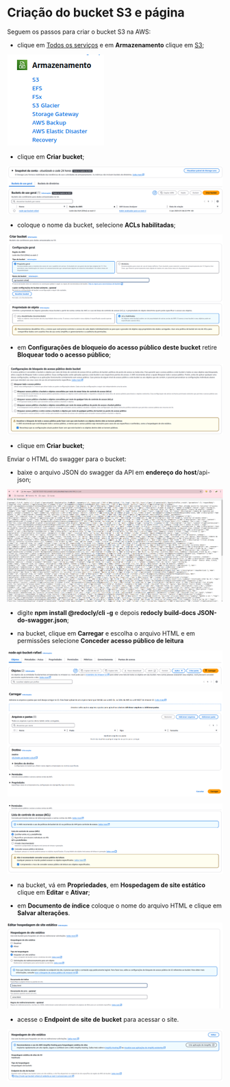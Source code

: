 
# Criação do bucket S3 e página

Seguem os passos para criar o bucket S3 na AWS:

* clique em [Todos os serviços](console.aws.amazon.com/console/services) e em **Armazenamento** clique em [S3](console.aws.amazon.com/s3);

![](https://github.com/rafael-arashiro/ANOUT_OUT24_D03_AWS/blob/main/s3_images/1s3.png)

* clique em **Criar bucket**;

![](https://github.com/rafael-arashiro/ANOUT_OUT24_D03_AWS/blob/main/s3_images/1s3criarbucket.png)

* coloque o nome da bucket, selecione **ACLs habilitadas**;

![](https://github.com/rafael-arashiro/ANOUT_OUT24_D03_AWS/blob/main/s3_images/3s3bucketnome.png)

* em **Configurações de bloqueio do acesso público deste bucket** retire **Bloquear todo o acesso público**;

![](https://github.com/rafael-arashiro/ANOUT_OUT24_D03_AWS/blob/main/s3_images/4s3bloqueio.png)

* clique em **Criar bucket**;

Enviar o HTML do swagger para o bucket:

* baixe o arquivo JSON do swagger da API em **endereço do host**/api-json;

![](https://github.com/rafael-arashiro/ANOUT_OUT24_D03_AWS/blob/main/s3_images/5s3json.png)

* digite **npm install @redocly/cli -g** e depois **redocly build-docs JSON-do-swagger.json**;

* na bucket, clique em **Carregar** e escolha o arquivo HTML e em permissões selecione **Conceder acesso público de leitura**

![](https://github.com/rafael-arashiro/ANOUT_OUT24_D03_AWS/blob/main/s3_images/6s3carregar.png)

![](https://github.com/rafael-arashiro/ANOUT_OUT24_D03_AWS/blob/main/s3_images/7s3adiconar.png)

![](https://github.com/rafael-arashiro/ANOUT_OUT24_D03_AWS/blob/main/s3_images/8s3permissoes.png)

* na bucket, vá em **Propriedades**, em **Hospedagem de site estático** clique em **Editar** e **Ativar**;

* em **Documento de índice** coloque o nome do arquivo HTML e clique em **Salvar alterações**.

![](https://github.com/rafael-arashiro/ANOUT_OUT24_D03_AWS/blob/main/s3_images/9s3html.png)

* acesse o **Endpoint de site de bucket** para acessar o site.

![](https://github.com/rafael-arashiro/ANOUT_OUT24_D03_AWS/blob/main/s3_images/10s3site.png)